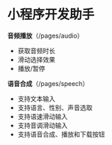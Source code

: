 # 小程序开发助手

**音频播放**（/pages/audio）

- 获取音频时长
- 滑动选择效果
- 播放/暂停

**语音合成**（/pages/speech）

- 支持文本输入
- 支持语言、性别、声音选取
- 支持语速滑动输入
- 支持音调滑动输入
- 支持语音合成、播放和下载按钮